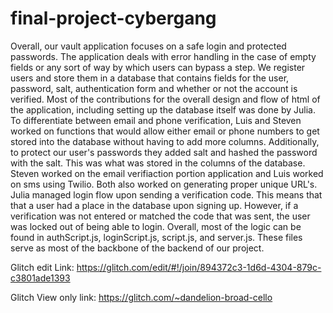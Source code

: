 # final-project-cybergang

Overall, our vault application focuses on a safe login and protected passwords. The application deals with error handling in the case of empty fields or any sort of way by which users can bypass a step. We register users and store them in a database that contains fields for the user, password, salt, authentication form and whether or not the account is verified. Most of the contributions for the overall design and flow of html of the application, including setting up the database itself was done by Julia. To differentiate between email and phone verification, Luis and Steven worked on functions that would allow either email or phone numbers to get stored into the database without having to add more columns. Additionally, to protect our user's passwords they added salt and hashed the password with the salt. This was what was stored in the columns of the database. Steven worked on the email verifiaction portion application and Luis worked on sms using Twilio. Both also worked on generating proper unique URL's. Julia managed login flow upon sending a verification code. This means that that a user had a place in the database upon signing up. However, if a verification was not entered or matched the code that was sent, the user was locked out of being able to login. Overall, most of the logic can be found in authScript.js, loginScript.js, script.js, and server.js. These files serve as most of the backbone of the backend of our project.

Glitch edit Link:
https://glitch.com/edit/#!/join/894372c3-1d6d-4304-879c-c3801ade1393

Glitch View only link: 
https://glitch.com/~dandelion-broad-cello
